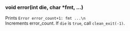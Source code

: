 ### void error(int die, char \*fmt, ...)

  Prints `Error error_count+1: fmt ...\n`<br/>
  Increments error\_count.
  If `die` is `true`, call `clean_exit(-1)`.
